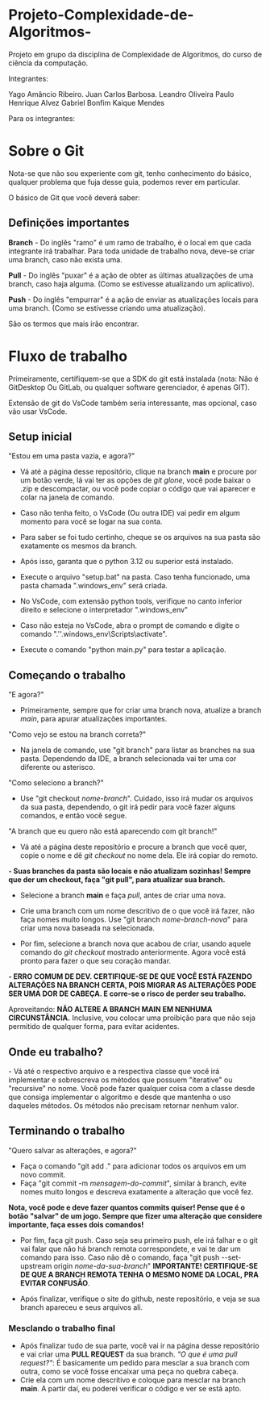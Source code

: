 # Projeto-Complexidade-de-Algoritmos-
Projeto em grupo da disciplina de Complexidade de Algoritmos, do curso de ciência da computação.

Integrantes:

Yago Amâncio Ribeiro.
Juan Carlos Barbosa.
Leandro Oliveira
Paulo Henrique Alvez
Gabriel Bonfim
Kaique Mendes

Para os integrantes:

<h1>Sobre o Git</h1>

Nota-se que não sou experiente com git, tenho conhecimento do básico, qualquer problema que fuja desse guia, podemos rever em particular.

O básico de Git que você deverá saber:

<h2>Definições importantes</h2>

**Branch** - Do inglês "ramo" é um ramo de trabalho, é o local em que cada integrante irá trabalhar. Para toda unidade de trabalho nova, deve-se criar uma branch, caso não exista uma.

**Pull** - Do inglês "puxar" é a ação de obter as últimas atualizações de uma branch, caso haja alguma. (Como se estivesse atualizando um aplicativo).

**Push** - Do inglês "empurrar" é a ação de enviar as atualizações locais para uma branch. (Como se estivesse criando uma atualização).

São os termos que mais irão encontrar.

<h1>Fluxo de trabalho</h1>

Primeiramente, certifiquem-se que a SDK do git está instalada (nota: Não é GitDesktop Ou GitLab, ou qualquer software gerenciador, é apenas GIT).

Extensão de git do VsCode também seria interessante, mas opcional, caso vão usar VsCode.


<h2>Setup inicial</h2>

"Estou em uma pasta vazia, e agora?"

- Vá até a página desse repositório, clique na branch **main** e procure por um botão verde, lá vai ter as opções de *git glone*, você pode baixar o .zip e descompactar, ou você pode copiar o código que vai aparecer e colar na janela de comando.

- Caso não tenha feito, o VsCode (Ou outra IDE) vai pedir em algum momento para você se logar na sua conta.

- Para saber se foi tudo certinho, cheque se os arquivos na sua pasta são exatamente os mesmos da branch.

- Após isso, garanta que o python 3.12 ou superior está instalado. 

- Execute o arquivo "setup.bat" na pasta. Caso tenha funcionado, uma pasta chamada ".windows_env" será criada.

- No VsCode, com extensão python tools, verifique no canto inferior direito e selecione o interpretador ".windows_env"

- Caso não esteja no VsCode, abra o prompt de comando e digite o comando ".'\'.windows_env\Scripts\activate".

- Execute o comando "python main.py" para testar a aplicação.


<h2>Começando o trabalho</h2>

"E agora?"
- Primeiramente, sempre que for criar uma branch nova, atualize a branch *main*, para apurar atualizações importantes.

"Como vejo se estou na branch correta?"
- Na janela de comando, use "git branch" para listar as branches na sua pasta. Dependendo da IDE, a branch selecionada vai ter uma cor diferente ou asterisco.
  
"Como seleciono a branch?" 
- Use "git checkout *nome-branch*". Cuidado, isso irá mudar os arquivos da sua pasta, dependendo, o git irá pedir para você fazer alguns comandos, e então você segue.

"A branch que eu quero não está aparecendo com git branch!"
- Vá até a página deste repositório e procure a branch que você quer, copie o nome e dê *git checkout* no nome dela. Ele irá copiar do remoto.

**- Suas branches da pasta são locais e não atualizam sozinhas! Sempre que der um checkout, faça "git pull", para atualizar sua branch.**

- Selecione a branch **main** e faça *pull*, antes de criar uma nova.

- Crie uma branch com um nome descritivo de o que você irá fazer, não faça nomes muito longos. Use "git branch *nome-branch-nova*" para criar uma nova baseada na selecionada.

- Por fim, selecione a branch nova que acabou de criar, usando aquele comando do *git checkout* mostrado anteriormente. Agora você está pronto para fazer o que seu coração mandar.

**- ERRO COMUM DE DEV. CERTIFIQUE-SE DE QUE VOCÊ ESTÁ FAZENDO ALTERAÇÕES NA BRANCH CERTA, POIS MIGRAR AS ALTERAÇÕES PODE SER UMA DOR DE CABEÇA. E corre-se o risco de perder seu trabalho.**

Aproveitando: **NÃO ALTERE A BRANCH MAIN EM NENHUMA CIRCUNSTÂNCIA.** Inclusive, vou colocar uma proibição para que não seja permitido de qualquer forma, para evitar acidentes.

<h2> Onde eu trabalho? </h2>
- Vá até o respectivo arquivo e a respectiva classe que você irá implementar e sobrescreva os métodos que possuem "iterative" ou "recursive" no nome. Você pode fazer qualquer coisa com a classe desde que consiga implementar o algoritmo e desde que mantenha o uso daqueles métodos. Os métodos não precisam retornar nenhum valor.

<h2>Terminando o trabalho</h2>

"Quero salvar as alterações, e agora?"
- Faça o comando "git add ." para adicionar todos os arquivos em um novo commit.
- Faça "git commit -m *mensagem-do-commit*", similar à branch, evite nomes muito longos e descreva exatamente a alteração que você fez.

**Nota, você pode e deve fazer quantos commits quiser! Pense que é o botão "salvar" de um jogo. Sempre que fizer uma alteração que considere importante, faça esses dois comandos!**

- Por fim, faça git push. Caso seja seu primeiro push, ele irá falhar e o git vai falar que não há branch remota correspondete, e vai te dar um comando para isso. Caso não dê o comando, faça "git push --set-upstream origin *nome-da-sua-branch*" **IMPORTANTE! CERTIFIQUE-SE DE QUE A BRANCH REMOTA TENHA O MESMO NOME DA LOCAL, PRA EVITAR CONFUSÃO**.

- Após finalizar, verifique o site do github, neste repositório, e veja se sua branch apareceu e seus arquivos ali.

<h3>Mesclando o trabalho final</h3>

- Após finalizar tudo de sua parte, você vai ir na página desse repositório e vai criar uma **PULL REQUEST** da sua branch. *"O que é uma pull request?"*: É basicamente um pedido para mesclar a sua branch com outra, como se você fosse encaixar uma peça no quebra cabeça.
- Crie ela com um nome descritivo e coloque para mesclar na branch **main**. A partir daí, eu poderei verificar o código e ver se está apto.
